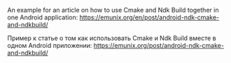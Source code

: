 An example for an article on how to use Cmake and Ndk Build together in one Android application:
https://emunix.org/en/post/android-ndk-cmake-and-ndkbuild/

Пример к статье о том как использовать Cmake и Ndk Build вместе в одном Android приложении: 
https://emunix.org/post/android-ndk-cmake-and-ndkbuild/
